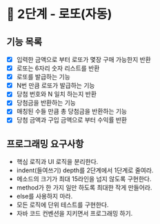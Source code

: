 # 🚀 2단계 - 로또(자동)
## 기능 목록
- [x] 입력한 금액으로 부터 로또가 몇장 구매 가능한지 반환
- [x] 로또는 6자리 숫자 리스트를 반환
- [x] 로또를 발급하는 기능
- [x] N번 만큼 로또가 발급하는 기능
- [x] 당첨 번호와 N 일치 하는지 반환
- [x] 당첨금을 반환하는 기능
- [x] 매칭된 수들 만큼 총 당첨금을 반환하는 기능
- [x] 당첨 금액과 구입 금액으로 부터 수익률 반환

## 프로그래밍 요구사항
- 핵심 로직과 UI 로직을 분리한다.
- indent(들여쓰기) depth를 2단계에서 1단계로 줄여라.
- 메소드의 크기가 최대 15라인을 넘지 않도록 구현한다.
- method가 한 가지 일만 하도록 최대한 작게 만들어라.
- else를 사용하지 마라.
- 모든 로직에 단위 테스트를 구현한다.
- 자바 코드 컨벤션을 지키면서 프로그래밍 하기.